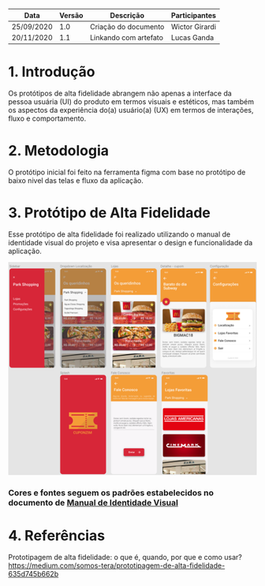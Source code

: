 | Data       | Versão | Descrição             | Participantes  |
| ---------- | ------ | --------------------- | -------------- |
| 25/09/2020 | 1.0    | Criação do documento  | Wictor Girardi |
| 20/11/2020 | 1.1    | Linkando com artefato  | Lucas Ganda |

# 1. Introdução

Os protótipos de alta fidelidade abrangem não apenas a interface da pessoa usuária (UI) do produto em termos visuais e estéticos, mas também os aspectos da experiência do(a) usuário(a) (UX) em termos de interações, fluxo e comportamento.

# 2. Metodologia

O protótipo inicial foi feito na ferramenta figma com base no protótipo de baixo nivel das telas e fluxo da aplicação.

# 3. Protótipo de Alta Fidelidade

Esse protótipo de alta fidelidade foi realizado utilizando o manual de identidade visual do projeto e visa apresentar o design e funcionalidade da aplicação.

<img src='./prototipoAlta.png'>

### Cores e fontes seguem os padrões estabelecidos no documento de [Manual de Identidade Visual](ManualIdentidadeVisual.md)
# 4. Referências

Prototipagem de alta fidelidade: o que é, quando, por que e como usar?
https://medium.com/somos-tera/prototipagem-de-alta-fidelidade-635d745b662b
